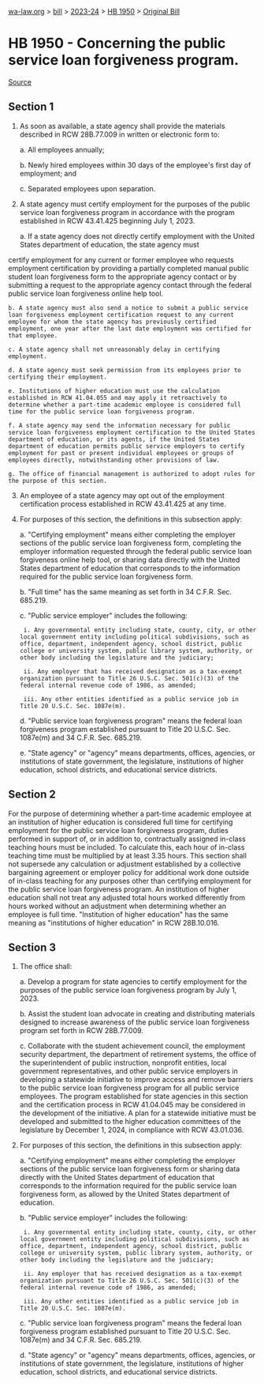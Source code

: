 [wa-law.org](/) > [bill](/bill/) > [2023-24](/bill/2023-24/) > [HB 1950](/bill/2023-24/hb/1950/) > [Original Bill](/bill/2023-24/hb/1950/1/)

# HB 1950 - Concerning the public service loan forgiveness program.

[Source](http://lawfilesext.leg.wa.gov/biennium/2023-24/Pdf/Bills/House%20Bills/1950.pdf)

## Section 1
1. As soon as available, a state agency shall provide the materials described in RCW 28B.77.009 in written or electronic form to:

    a. All employees annually;

    b. Newly hired employees within 30 days of the employee's first day of employment; and

    c. Separated employees upon separation.

2. A state agency must certify employment for the purposes of the public service loan forgiveness program in accordance with the program established in RCW 43.41.425 beginning July 1, 2023.

    a. If a state agency does not directly certify employment with the United States department of education, the state agency must

certify employment for any current or former employee who requests employment certification by providing a partially completed manual public student loan forgiveness form to the appropriate agency contact or by submitting a request to the appropriate agency contact through the federal public service loan forgiveness online help tool.

    b. A state agency must also send a notice to submit a public service loan forgiveness employment certification request to any current employee for whom the state agency has previously certified employment, one year after the last date employment was certified for that employee.

    c. A state agency shall not unreasonably delay in certifying employment.

    d. A state agency must seek permission from its employees prior to certifying their employment.

    e. Institutions of higher education must use the calculation established in RCW 41.04.055 and may apply it retroactively to determine whether a part-time academic employee is considered full time for the public service loan forgiveness program.

    f. A state agency may send the information necessary for public service loan forgiveness employment certification to the United States department of education, or its agents, if the United States department of education permits public service employers to certify employment for past or present individual employees or groups of employees directly, notwithstanding other provisions of law.

    g. The office of financial management is authorized to adopt rules for the purpose of this section.

3. An employee of a state agency may opt out of the employment certification process established in RCW 43.41.425 at any time.

4. For purposes of this section, the definitions in this subsection apply:

    a. "Certifying employment" means either completing the employer sections of the public service loan forgiveness form, completing the employer information requested through the federal public service loan forgiveness online help tool, or sharing data directly with the United States department of education that corresponds to the information required for the public service loan forgiveness form.

    b. "Full time" has the same meaning as set forth in 34 C.F.R. Sec. 685.219.

    c. "Public service employer" includes the following:

        i. Any governmental entity including state, county, city, or other local government entity including political subdivisions, such as office, department, independent agency, school district, public college or university system, public library system, authority, or other body including the legislature and the judiciary;

        ii. Any employer that has received designation as a tax-exempt organization pursuant to Title 26 U.S.C. Sec. 501(c)(3) of the federal internal revenue code of 1986, as amended;

        iii. Any other entities identified as a public service job in Title 20 U.S.C. Sec. 1087e(m).

    d. "Public service loan forgiveness program" means the federal loan forgiveness program established pursuant to Title 20 U.S.C. Sec. 1087e(m) and 34 C.F.R. Sec. 685.219.

    e. "State agency" or "agency" means departments, offices, agencies, or institutions of state government, the legislature, institutions of higher education, school districts, and educational service districts.

## Section 2
For the purpose of determining whether a part-time academic employee at an institution of higher education is considered full time for certifying employment for the public service loan forgiveness program, duties performed in support of, or in addition to, contractually assigned in-class teaching hours must be included. To calculate this, each hour of in-class teaching time must be multiplied by at least 3.35 hours. This section shall not supersede any calculation or adjustment established by a collective bargaining agreement or employer policy for additional work done outside of in-class teaching for any purposes other than certifying employment for the public service loan forgiveness program. An institution of higher education shall not treat any adjusted total hours worked differently from hours worked without an adjustment when determining whether an employee is full time. "Institution of higher education" has the same meaning as "institutions of higher education" in RCW 28B.10.016.

## Section 3
1. The office shall:

    a. Develop a program for state agencies to certify employment for the purposes of the public service loan forgiveness program by July 1, 2023.

    b. Assist the student loan advocate in creating and distributing materials designed to increase awareness of the public service loan forgiveness program set forth in RCW 28B.77.009.

    c. Collaborate with the student achievement council, the employment security department, the department of retirement systems, the office of the superintendent of public instruction, nonprofit entities, local government representatives, and other public service employers in developing a statewide initiative to improve access and remove barriers to the public service loan forgiveness program for all public service employees. The program established for state agencies in this section and the certification process in RCW 41.04.045 may be considered in the development of the initiative. A plan for a statewide initiative must be developed and submitted to the higher education committees of the legislature by December 1, 2024, in compliance with RCW 43.01.036.

2. For purposes of this section, the definitions in this subsection apply:

    a. "Certifying employment" means either completing the employer sections of the public service loan forgiveness form or sharing data directly with the United States department of education that corresponds to the information required for the public service loan forgiveness form, as allowed by the United States department of education.

    b. "Public service employer" includes the following:

        i. Any governmental entity including state, county, city, or other local government entity including political subdivisions, such as office, department, independent agency, school district, public college or university system, public library system, authority, or other body including the legislature and the judiciary;

        ii. Any employer that has received designation as a tax-exempt organization pursuant to Title 26 U.S.C. Sec. 501(c)(3) of the federal internal revenue code of 1986, as amended;

        iii. Any other entities identified as a public service job in Title 20 U.S.C. Sec. 1087e(m).

    c. "Public service loan forgiveness program" means the federal loan forgiveness program established pursuant to Title 20 U.S.C. Sec. 1087e(m) and 34 C.F.R. Sec. 685.219.

    d. "State agency" or "agency" means departments, offices, agencies, or institutions of state government, the legislature, institutions of higher education, school districts, and educational service districts.
